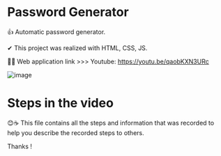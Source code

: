 # Password Generator
👍 Automatic password generator.

✔ This project was realized with HTML, CSS, JS. 

🧑‍💻 Web application link >>>
Youtube: https://youtu.be/qaobKXN3URc

![image](https://user-images.githubusercontent.com/67087509/173988007-a5a8feee-5dc8-4286-8a0b-906544c3329c.png)

# Steps in the video

😊☕ This file contains all the steps and information that was recorded to help you describe the recorded steps to others.

Thanks !

